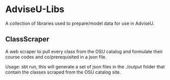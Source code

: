 # AdviseU-Libs
A collection of libraries used to prepare/model data for use in AdviseU.

## ClassScraper
A web scraper to pull every class from the OSU catalog and formulate their course codes
and co/prerequisited in a json file.

Usage: sbt run, this will generate a set of json files in the ./output folder that contain
the classes scraped from the OSU catalog site.

